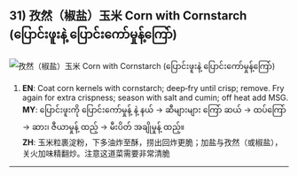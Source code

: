 ## 31) 孜然（椒盐）玉米 Corn with Cornstarch (ပြောင်းဖူးနဲ့ ပြောင်းကော်မှုန့်ကြော်)
![孜然（椒盐）玉米 Corn with Cornstarch (ပြောင်းဖူးနဲ့ ပြောင်းကော်မှုန့်ကြော်)](image/31.jpg)

1. **EN**: Coat corn kernels with cornstarch; deep‑fry until crisp; remove. Fry again for extra crispness; season with salt and cumin; off heat add MSG.  
   **MY**: ပြောင်းဖူးကို ပြောင်းကော်မှုန့် နဲ့ နယ် → ဆီများများ ကြော် ဆယ် → ထပ်ကြော် → ဆား၊ ဇီယာမှုန့် ထည့် → မီးပိတ် အချိုမှုန့် ထည့်။  
   **ZH**: 玉米粒裹淀粉，下多油炸至酥，捞出回炸更脆；加盐与孜然（或椒盐），关火加味精翻炒。注意这道菜需要非常清脆

---
